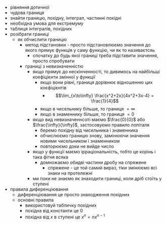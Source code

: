- рівняння дотичної
- чудова границя
- знайти границю, похідну, інтеграл, частинні похідні
- необхідна умова для екстремуму
- таблиця інтегралів, похідних
- розібрати границі
  - як обчислити границю
    - метод підстановки - просто підстановлюємо значення до якого прямує функція у саму функцію, чи як то називаєтсяь
      - спочатку до будь якої границі треба підставити значення, просто спробувати
    - границі з невизначенністю
      - якщо прямує до нескінченності, то дивимось на найбільші коефіцієнти змінної у функції
        - якщо вони рівні, границя дорівнює відношенню цих коєфіцієнтів
          - $$\lim_{x\to\infty} \frac{x^2+2x}{4x^2+3x-4} = \frac{1}{4}$$
        - якщо в чисельнику більше, то границя $=\infty$
        - якщо в знаменнику більше, то границя $=0$
      - якщо вид невизначеннсоті маємо $\frac{0}{0}$ або $\frac{\infty}{\infty}$, застосовуємо правило лопіталя
        - беремо похідну від чисельника і знаменника
        - обчислюємо границю знову, замінюючи значення новими чисельником і знаменником
        - повторюємо доки не вийде число
      - якщо у функції маємо ірраціональність, тобто це корінь і така фігня всяка
        - домножаємо обидві частини дробу на спряжене
          - спряжене - це той самий вираз, тіки змінюємо всі знаки на протележні
      - ми поки не знаємо як знаходити границі, коли дріб стоїть у ступені
- правила диференціювання
  - диференціювання це просто знаходження похідних
  - основні правила
    - використовуй табличку похідних
    - похідна від константи це 0
    - похідна від $x$ в ступені це $x^n=nx^{n-1}$
